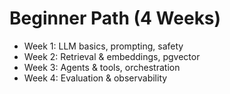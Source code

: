 # Beginner Path (4 Weeks)
- Week 1: LLM basics, prompting, safety
- Week 2: Retrieval & embeddings, pgvector
- Week 3: Agents & tools, orchestration
- Week 4: Evaluation & observability
